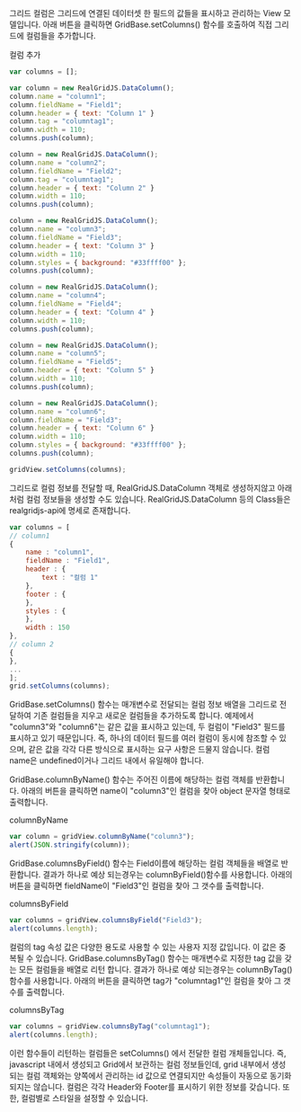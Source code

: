그리드 컬럼은 그리드에 연결된 데이터셋 한 필드의 값들을 표시하고 관리하는 View 모델입니다.
아래 버튼을 클릭하면 GridBase.setColumns() 함수를 호출하여 직접 그리드에 컬럼들을 추가합니다.

<a class="btn primary small round lowercase" id="btnColumns">컬럼 추가</a>

```js
var columns = [];

var column = new RealGridJS.DataColumn();
column.name = "column1";
column.fieldName = "Field1";
column.header = { text: "Column 1" }
column.tag = "columntag1";
column.width = 110;
columns.push(column);

column = new RealGridJS.DataColumn();
column.name = "column2";
column.fieldName = "Field2";
column.tag = "columntag1";
column.header = { text: "Column 2" }
column.width = 110;
columns.push(column);

column = new RealGridJS.DataColumn();
column.name = "column3";
column.fieldName = "Field3";
column.header = { text: "Column 3" }
column.width = 110;
column.styles = { background: "#33ffff00" };
columns.push(column);

column = new RealGridJS.DataColumn();
column.name = "column4";
column.fieldName = "Field4";
column.header = { text: "Column 4" }
column.width = 110;
columns.push(column);

column = new RealGridJS.DataColumn();
column.name = "column5";
column.fieldName = "Field5";
column.header = { text: "Column 5" }
column.width = 110;
columns.push(column);

column = new RealGridJS.DataColumn();
column.name = "column6";
column.fieldName = "Field3";
column.header = { text: "Column 6" }
column.width = 110;
column.styles = { background: "#33ffff00" };
columns.push(column);

gridView.setColumns(columns);
```


그리드로 컬럼 정보를 전달할 때, RealGridJS.DataColumn 객체로 생성하지않고 아래 처럼 컬럼 정보들을 생성할 수도 있습니다. RealGridJS.DataColumn 등의 Class들은 realgridjs-api에 명세로 존재합니다.


```js
var columns = [
// column1
{
    name : "column1",
    fieldName : "Field1",
    header : {
        text : "컬럼 1"
    },
    footer : {
    },
    styles : {
    },
    width : 150
},
// column 2
{
},
...
];
grid.setColumns(columns);
```

GridBase.setColumns() 함수는 매개변수로 전달되는 컬럼 정보 배열을 그리드로 전달하여 기존 컬럼들을 지우고 새로운 컬럼들을 추가하도록 합니다. 
예제에서 "column3"와 "column6"는 같은 값을 표시하고 있는데, 두 컬럼이 "Field3" 필드를 표시하고 있기 때문입니다. 즉, 하나의 데이터 필드를 여러 컬럼이 동시에 참조할 수 있으며, 같은 값을 각각 다른 방식으로 표시하는 요구 사항은 드물지 않습니다.
컬럼 name은 undefined이거나 그리드 내에서 유일해야 합니다. 

GridBase.columnByName() 함수는 주어진 이름에 해당하는 컬럼 객체를 반환합니다. 아래의 버튼을 클릭하면 name이 "column3"인 컬럼을 찾아 object 문자열 형태로 출력합니다.

<a class="btn primary small round lowercase" id="btnColumnByName">columnByName</a>
```js
var column = gridView.columnByName("column3");
alert(JSON.stringify(column));
```
GridBase.columnsByField() 함수는 Field이름에 해당하는 컬럼 객체들을 배열로 반환합니다. 결과가 하나로 예상 되는경우는 columnByField()함수를 사용합니다.
아래의 버튼을 클릭하면 fieldName이 "Field3"인 컬럼을 찾아 그 갯수를 출력합니다. 

<a class="btn primary small round lowercase" id="btnColumnsByField">columnsByField</a>
```js
var columns = gridView.columnsByField("Field3");
alert(columns.length);
```

컬럼의 tag 속성 값은 다양한 용도로 사용할 수 있는 사용자 지정 값입니다. 이 값은 중복될 수 있습니다. GridBase.columnsByTag() 함수는 매개변수로 지정한 tag 값을 갖는 모든 컬럼들을 배열로 리턴 합니다. 
결과가 하나로 예상 되는경우는 columnByTag()함수를 사용합니다.
아래의 버튼을 클릭하면 tag가 "columntag1"인 컬럼을 찾아 그 갯수를 출력합니다. 

<a class="btn primary small round lowercase" id="btnColumnsByTag">columnsByTag</a>
```js
var columns = gridView.columnsByTag("columntag1");
alert(columns.length);
```

이런 함수들이 리턴하는 컬럼들은 setColumns() 에서 전달한 컬럼 개체들입니다. 즉, javascript 내에서 생성되고 Grid에서 보관하는 컬럼 정보들인데, grid 내부에서 생성되는 컬럼 객체와는 양쪽에서 관리하는 id 값으로 연결되지만 속성들이 자동으로 동기화 되지는 않습니다.
컬럼은 각각 Header와 Footer를 표시하기 위한 정보를 갖습니다. 또한, 컬럼별로 스타일을 설정할 수 있습니다.

<script>

$('#btnColumns').click(function() {
    var columns = [];

    var column = new RealGridJS.DataColumn();
    column.name = "column1";
    column.fieldName = "Field1";
    column.header = { text: "Column 1" }
    column.tag = "columntag1";
    column.width = 90;
    columns.push(column);

    column = new RealGridJS.DataColumn();
    column.name = "column2";
    column.fieldName = "Field2";
    column.tag = "columntag1";
    column.header = { text: "Column 2" }
    column.width = 90;
    columns.push(column);

    column = new RealGridJS.DataColumn();
    column.name = "column3";
    column.fieldName = "Field3";
    column.header = { text: "Column 3" }
    column.width = 90;
    column.styles = { background: "#33ffff00" };
    columns.push(column);

    column = new RealGridJS.DataColumn();
    column.name = "column4";
    column.fieldName = "Field4";
    column.header = { text: "Column 4" }
    column.width = 90;
    columns.push(column);

    column = new RealGridJS.DataColumn();
    column.name = "column5";
    column.fieldName = "Field5";
    column.header = { text: "Column 5" }
    column.width = 90;
    columns.push(column);

    column = new RealGridJS.DataColumn();
    column.name = "column6";
    column.fieldName = "Field3";
    column.header = { text: "Column 6" }
    column.width = 90;
    column.styles = { background: "#33ffff00" };
    columns.push(column);

    gridView.setColumns(columns);
});
$('#btnColumnByName').click(function() {
    var column = gridView.columnByName("column3");
    alert(JSON.stringify(column));
});
$('#btnColumnsByField').click(function() {
    var columns = gridView.columnsByField("Field3");
    alert(columns.length);
});
$('#btnColumnsByTag').click(function() {
    var columns = gridView.columnsByTag("columntag1");
    alert(columns.length);
});
</script>